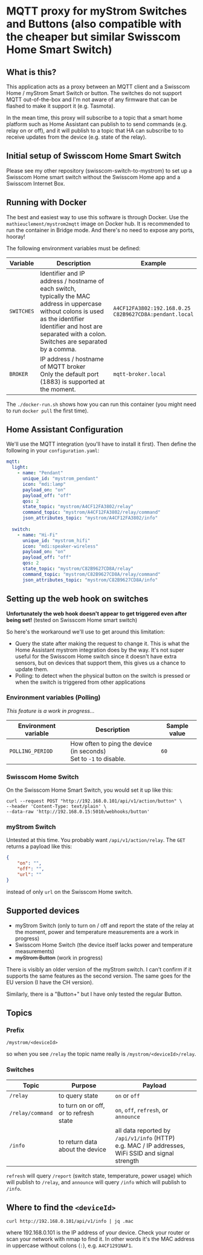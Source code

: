 # MQTT proxy for myStrom Switches and Buttons (also compatible with the cheaper but similar Swisscom Home Smart Switch)

## What is this?

This application acts as a proxy between an MQTT client and a Swisscom Home / myStrom Smart Switch or button. The switches do not support MQTT out-of-the-box and
I'm not aware of any firmware that can be flashed to make it support it (e.g. Tasmota).

In the mean time, this proxy will subscribe to a topic that a smart home platform such as Home Assistant can publish to to send commands
(e.g. relay on or off), and it will publish to a topic that HA can subscribe to to receive updates from the device (e.g. state of the relay).

## Initial setup of Swisscom Home Smart Switch

Please see my other repository (swisscom-switch-to-mystrom) to set up a Swisscom Home smart switch without the Swisscom Home app and a Swisscom
Internet Box.

## Running with Docker

The best and easiest way to use this software is through Docker. Use the `mathieuclement/mystrom2mqtt` image on Docker hub. It is recommended to run the container in Bridge mode. And there's no need to expose any ports, hooray!

The following environment variables must be defined:

| Variable | Description | Example |
| -------- | ----------- | ------- |
| `SWITCHES` | Identifier and IP address / hostname of each switch, <br/> typically the MAC address in uppercase without colons is used as the identifier <br/> Identifier and host are separated with a colon. <br/> Switches are separated by a comma. | `A4CF12FA3802:192.168.0.25` <br/> `C82B9627CD8A:pendant.local` |
| `BROKER` | IP address / hostname of MQTT broker <br/> Only the default port (1883) is supported at the moment. | `mqtt-broker.local`

The `./docker-run.sh` shows how you can run this container (you might need to run `docker pull` the first time).

## Home Assistant Configuration

We'll use the MQTT integration (you'll have to install it first). Then define the following in your `configuration.yaml`:

```yaml
mqtt:
  light:
    - name: "Pendant"
      unique_id: "mystrom_pendant"
      icon: "mdi:lamp"
      payload_on: "on"
      payload_off: "off"
      qos: 2
      state_topic: "mystrom/A4CF12FA3802/relay"
      command_topic: "mystrom/A4CF12FA3802/relay/command"
      json_attributes_topic: "mystrom/A4CF12FA3802/info"
  
  switch:
    - name: "Hi-Fi"
      unique_id: "mystrom_hifi"
      icon: "mdi:speaker-wireless"
      payload_on: "on"
      payload_off: "off"
      qos: 2
      state_topic: "mystrom/C82B9627CD8A/relay"
      command_topic: "mystrom/C82B9627CD8A/relay/command"
      json_attributes_topic: "mystrom/C82B9627CD8A/info"
```


## Setting up the web hook on switches

**Unfortunately the web hook doesn't appear to get triggered even after being set!** (tested on Swisscom Home smart switch)

So here's the workaround we'll use to get around this limitation:

  - Query the state after making the request to change it. This is what the Home Assistant mystrom integration does by the way. 
    It's not super useful for the Swisscom Home switch since it doesn't have extra sensors, but on devices that support them, this gives us a chance to update them.
  - Polling: to detect when the physical button on the switch is pressed or when the switch is triggered from other applications

### Environment variables (Polling)

*This feature is a work in progress...*

| Environment variable | Description | Sample value |
| -------------------- | ----------- | ------------ |
| `POLLING_PERIOD` | How often to ping the device (in seconds) <br/> Set to `-1` to disable. | `60` |


### Swisscom Home Switch

On the Swisscom Home Smart Switch, you would set it up like this:

```
curl --request POST "http://192.168.0.101/api/v1/action/button" \
--header 'Content-Type: text/plain' \
--data-raw 'http://192.168.0.15:5010/webhooks/button'
```


### myStrom Switch

Untested at this time. You probably want `/api/v1/action/relay`. The `GET` returns a payload like this:

```json
{
	"on": "",
	"off": "",
	"url": ""
}
```

instead of only `url` on the Swisscom Home switch.

## Supported devices

  - myStrom Switch (only to turn on / off and report the state of the relay at the moment,
    power and temperature measurements are a work in progress)
  - Swisscom Home Switch (the device itself lacks power and temperature measurements)
  - ~~myStrom Button~~ (work in progress)

There is visibly an older version of the myStrom switch. I can't confirm if it supports the same features as the second version.
The same goes for the EU version (I have the CH version).

Similarly, there is a "Button+" but I have only tested the regular Button.

## Topics

### Prefix
 `/mystrom/<deviceId>`
 
 so when you see `/relay` the topic name really is `/mystrom/<deviceId>/relay`.

### Switches

| Topic            | Purpose           | Payload         |  
| ---------------- | ----------------- | --------------- | 
| `/relay`         | to query state    | `on` or `off`   |
| `/relay/command` | to turn on or off, or to refresh state | `on`, `off`, `refresh`, or `announce`   |
| `/info`          | to return data about the device | all data reported by `/api/v1/info` (HTTP)  <br/> e.g. MAC / IP addresses, WiFi SSID and signal strength |

`refresh` will query `/report` (switch state, temperature, power usage) which will publish to `/relay`, and `announce` will query `/info` which will publish to `/info`.


## Where to find the `<deviceId>`

```curl http://192.168.0.101/api/v1/info | jq .mac``` 

where 192.168.0.101 is the IP address of your device. Check your router or scan
your network with nmap to find it. In other words it's the MAC address in uppercase without colons (`:`), e.g. `A4CF1291NAF1`.
